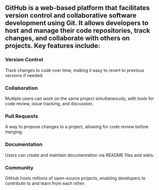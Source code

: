 ## GitHub is a web-based platform that facilitates version control and collaborative software development using Git. It allows developers to host and manage their code repositories, track changes, and collaborate with others on projects. Key features include:

### Version Control
Track changes to code over time, making it easy to revert to previous versions if needed.
### Collaboration
Multiple users can work on the same project simultaneously, with tools for code review, issue tracking, and discussion.
### Pull Requests
A way to propose changes to a project, allowing for code review before merging.
### Documentation
Users can create and maintain documentation via README files and wikis.
### Community
GitHub hosts millions of open-source projects, enabling developers to contribute to and learn from each other.
